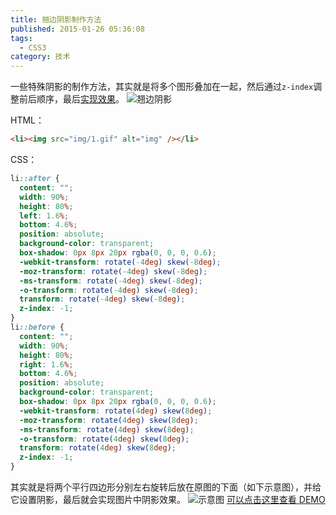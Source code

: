 ```yaml
---
title: 翘边阴影制作方法
published: 2015-01-26 05:36:08
tags:
  - CSS3
category: 技术
---
```


一些特殊阴影的制作方法，其实就是将多个图形叠加在一起，然后通过`z-index`调整前后顺序，最后[实现效果](http://kisnows.com/Front-end-practice/boxshadow/)。
![翘边阴影](/imgs/2015-01-25_214045.png)

<!-- more -->

HTML：

```html
<li><img src="img/1.gif" alt="img" /></li>
```

CSS：

```css
li::after {
  content: "";
  width: 90%;
  height: 80%;
  left: 1.6%;
  bottom: 4.6%;
  position: absolute;
  background-color: transparent;
  box-shadow: 0px 8px 20px rgba(0, 0, 0, 0.6);
  -webkit-transform: rotate(-4deg) skew(-8deg);
  -moz-transform: rotate(-4deg) skew(-8deg);
  -ms-transform: rotate(-4deg) skew(-8deg);
  -o-transform: rotate(-4deg) skew(-8deg);
  transform: rotate(-4deg) skew(-8deg);
  z-index: -1;
}
li::before {
  content: "";
  width: 90%;
  height: 80%;
  right: 1.6%;
  bottom: 4.6%;
  position: absolute;
  background-color: transparent;
  box-shadow: 0px 8px 20px rgba(0, 0, 0, 0.6);
  -webkit-transform: rotate(4deg) skew(8deg);
  -moz-transform: rotate(4deg) skew(8deg);
  -ms-transform: rotate(4deg) skew(8deg);
  -o-transform: rotate(4deg) skew(8deg);
  transform: rotate(4deg) skew(8deg);
  z-index: -1;
}
```

其实就是将两个平行四边形分别左右旋转后放在原图的下面（如下示意图），并给它设置阴影，最后就会实现图片中阴影效果。
![示意图](/imgs/boxshadow.png)
[可以点击这里查看 DEMO](http://kisnows.com/F2E-practice/boxshadow/index.html)
